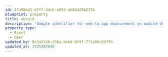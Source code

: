 ```yaml
---
id: 4fa98bd1-d7ff-4dcb-a652-eb83d25b217b
blueprint: property
title: wbraid
description: 'Google identifier for web-to-app measurement on mobile devices.'
property_type:
  - Event
  - User
updated_by: 0c3a318b-936a-4cbd-8fdf-771a90c297f0
updated_at: 1725387636
---
```

